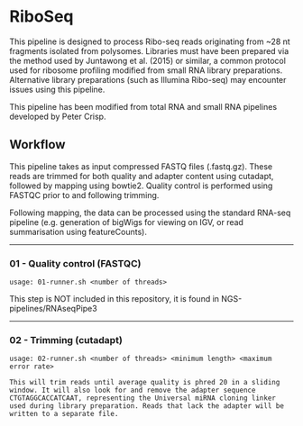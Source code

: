 # RiboSeq

This pipeline is designed to process Ribo-seq reads originating from ~28 nt fragments isolated from polysomes. Libraries must have been prepared via the method used by Juntawong et al. (2015) or similar, a common protocol used for ribosome profiling modified from small RNA library preparations. Alternative library preparations (such as Illumina Ribo-seq) may encounter issues using this pipeline.

This pipeline has been modified from total RNA and small RNA pipelines developed by Peter Crisp. 

## Workflow

This pipeline takes as input compressed FASTQ files (<sample>.fastq.gz). These reads are trimmed for both quality and adapter content using cutadapt, followed by mapping using bowtie2. Quality control is performed using FASTQC prior to and following trimming. 
  
Following mapping, the data can be processed using the standard RNA-seq pipeline (e.g. generation of bigWigs for viewing on IGV, or read summarisation using featureCounts). 

---
### 01 - Quality control (FASTQC)

```
usage: 01-runner.sh <number of threads>
```
This step is NOT included in this repository, it is found in NGS-pipelines/RNAseqPipe3

---
### 02 - Trimming (cutadapt)


```
usage: 02-runner.sh <number of threads> <minimum length> <maximum error rate>

This will trim reads until average quality is phred 20 in a sliding window. It will also look for and remove the adapter sequence CTGTAGGCACCATCAAT, representing the Universal miRNA cloning linker used during library preparation. Reads that lack the adapter will be written to a separate file. 
```
